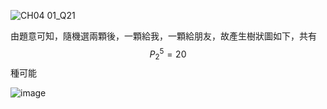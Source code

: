 

![CH04 01_Q21](https://github.com/user-attachments/assets/06ad2efe-a2b5-4c1a-a1c8-181ccb0792db)


由題意可知，隨機選兩顆後，一顆給我，一顆給朋友，故產生樹狀圖如下，共有 $$P_{2}^5=20$$ 種可能

![image](https://github.com/user-attachments/assets/b9c8a768-e019-4117-a08c-2e4945bd3867)

